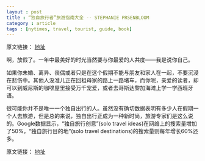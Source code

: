 ```yaml
---
layout : post
title : “独自旅行者”旅游指南大全 -- STEPHANIE PRSENBLOOM
category : article
tags : [nytimes, travel, tourist, guide, book]
---
```


原文链接： [地址](http://cn.nytimes.com/article/travel/2012/11/10/c10single/)

啊，放假了。一年中最美好的时光当然要与你最爱的人共度——我是说你自己。

如果你未婚、离异、丧偶或者只是在这个假期不能与朋友和家人在一起，不要沉浸在悲伤中。其他人没准儿正在回祖母家的路上一路堵车，而你呢，亲爱的读者，却可以到威尼斯的咖啡屋里接受万千宠爱，或者去哥斯达黎加海滩上学一学西班牙语。

很可能你并不是唯一一个独自出行的人。虽然没有确切数据表明有多少人在假期一个人去旅游，但是总的来说，独自出行正成为一种新时尚，旅游专家们是这么说的。Google数据显示，“独自旅行创意”(solo travel ideas)在网络上的搜索量增加了50%，“独自旅行目的地”(solo travel destinations)的搜索量则每年增长60%还多。

原文链接： [地址](http://cn.nytimes.com/article/travel/2012/11/10/c10single/)